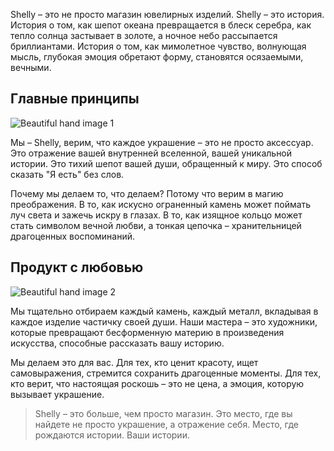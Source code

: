 Shelly – это не просто магазин ювелирных изделий. Shelly – это история. История о том, как шепот океана превращается в блеск серебра, как тепло солнца застывает в золоте, а ночное небо рассыпается бриллиантами. История о том, как мимолетное чувство, волнующая мысль, глубокая эмоция обретают форму, становятся осязаемыми, вечными.

## Главные принципы

![Beautiful hand image 1](http://localhost:3001/data/uploads/hand1.webp)

Мы – Shelly, верим, что каждое украшение – это не просто аксессуар. Это отражение вашей внутренней вселенной, вашей уникальной истории. Это тихий шепот вашей души, обращенный к миру. Это способ сказать "Я есть" без слов.

Почему мы делаем то, что делаем? Потому что верим в магию преображения. В то, как искусно ограненный камень может поймать луч света и зажечь искру в глазах. В то, как изящное кольцо может стать символом вечной любви, а тонкая цепочка – хранительницей драгоценных воспоминаний.

## Продукт с любовью

![Beautiful hand image 2](http://localhost:3001/data/uploads/hand2.webp)

Мы тщательно отбираем каждый камень, каждый металл, вкладывая в каждое изделие частичку своей души. Наши мастера – это художники, которые превращают бесформенную материю в произведения искусства, способные рассказать вашу историю.

Мы делаем это для вас. Для тех, кто ценит красоту, ищет самовыражения, стремится сохранить драгоценные моменты. Для тех, кто верит, что настоящая роскошь – это не цена, а эмоция, которую вызывает украшение.

> Shelly – это больше, чем просто магазин. Это место, где вы найдете не просто украшение, а отражение себя. Место, где рождаются истории. Ваши истории.
